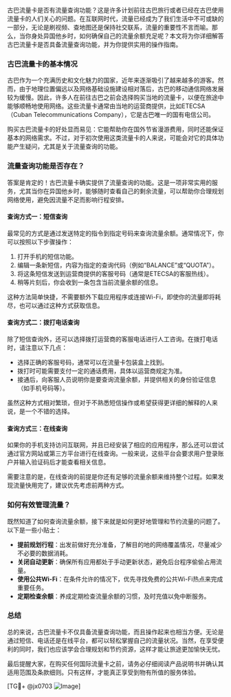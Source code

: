 古巴流量卡是否有流量查询功能？这是许多计划前往古巴旅行或者已经在古巴使用流量卡的人们关心的问题。在互联网时代，流量已经成为了我们生活中不可或缺的一部分，无论是刷视频、查地图还是保持社交联系，流量的重要性不言而喻。那么，当你身处异国他乡时，如何确保自己的流量余额充足呢？本文将为你详细解答古巴流量卡是否具备流量查询功能，并为你提供实用的操作指南。

### 古巴流量卡的基本情况

古巴作为一个充满历史和文化魅力的国家，近年来逐渐吸引了越来越多的游客。然而，由于地理位置偏远以及网络基础设施建设相对落后，古巴的移动通信网络发展较为缓慢。因此，许多人在前往古巴之前会选择购买当地的流量卡，以便在旅途中能够顺畅地使用网络。这些流量卡通常由当地的运营商提供，比如ETECSA（Cuban Telecommunications Company），它是古巴唯一的国有电信公司。

购买古巴流量卡的好处显而易见：它能帮助你在国外节省漫游费用，同时还能保证基本的网络需求。不过，对于初次使用这类流量卡的人来说，可能会对它的具体功能产生疑问，尤其是关于流量查询的功能。

### 流量查询功能是否存在？

答案是肯定的！古巴流量卡确实提供了流量查询的功能。这是一项非常实用的服务，尤其当你在异国他乡时，能够随时查看自己的剩余流量，可以帮助你合理规划网络使用，避免因流量不足而影响行程安排。

#### 查询方式一：短信查询

最常见的方式是通过发送特定的指令到指定号码来查询流量余额。通常情况下，你可以按照以下步骤操作：

1. 打开手机的短信功能。
2. 编辑一条新短信，内容为指定的查询代码（例如“BALANCE”或“QUOTA”）。
3. 将这条短信发送到运营商提供的客服号码（通常是ETECSA的客服热线）。
4. 稍等片刻后，你会收到一条包含当前流量余额的信息。

这种方法简单快捷，不需要额外下载应用程序或连接Wi-Fi，即使你的流量即将耗尽，也可以通过这种方式获取信息。

#### 查询方式二：拨打电话查询

除了短信查询外，还可以选择拨打运营商的客服电话进行人工咨询。在拨打电话时，请注意以下几点：

- 选择正确的客服号码，通常可以在流量卡包装盒上找到。
- 拨打时可能需要支付一定的通话费用，具体以运营商规定为准。
- 接通后，向客服人员说明你是要查询流量余额，并提供相关的身份验证信息（如手机号码等）。

虽然这种方式相对繁琐，但对于不熟悉短信操作或希望获得更详细的解释的人来说，是一个不错的选择。

#### 查询方式三：在线查询

如果你的手机支持访问互联网，并且已经安装了相应的应用程序，那么还可以尝试通过官方网站或第三方平台进行在线查询。一般来说，这些平台会要求用户登录账户并输入验证码后才能查看相关信息。

需要注意的是，在线查询的前提是你还有足够的流量余额来维持整个过程。如果发现流量快用完了，建议优先考虑前两种方式。

### 如何有效管理流量？

既然知道了如何查询流量余额，接下来就是如何更好地管理和节约流量的问题了。以下是一些小贴士：

- **提前规划行程**：出发前做好充分准备，了解目的地的网络覆盖情况，尽量减少不必要的数据消耗。
- **关闭自动更新**：确保所有应用都处于手动更新状态，避免后台程序偷偷占用流量。
- **使用公共Wi-Fi**：在条件允许的情况下，优先寻找免费的公共Wi-Fi热点来完成重要任务。
- **定期检查余额**：养成定期检查流量余额的习惯，及时充值以免中断服务。

### 总结

总的来说，古巴流量卡不仅具备流量查询功能，而且操作起来也相当方便。无论是通过短信、电话还是在线平台，都可以轻松掌握自己的流量状况。当然，在享受便利的同时，我们也应该学会合理规划和节约资源，这样才能让旅途更加愉快无忧。

最后提醒大家，在购买任何国际流量卡之前，请务必仔细阅读产品说明书并确认其适用范围及条款细则。只有这样，才能真正享受到物有所值的服务体验。

[TG💪+ @jx0703 ![Image](https://github.com/user-attachments/assets/dbca1d08-cadb-493c-b0ec-ad6f7a83f270)]
